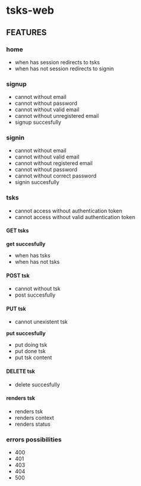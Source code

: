 # tsks-web

## FEATURES

### home

- when has session redirects to tsks
- when has not session redirects to signin

### signup

- cannot without email
- cannot without password
- cannot without valid email
- cannot without unregistered email
- signup succesfully

### signin

- cannot without email
- cannot without valid email
- cannot without registered email
- cannot without password
- cannot without correct password
- signin succesfully

### tsks

- cannot access without authentication token
- cannot access without valid authentication token

#### GET tsks

**get succesfully**
- when has tsks
- when has not tsks

#### POST tsk

- cannot without tsk
- post succesfully

#### PUT tsk

- cannot unexistent tsk

**put succesfully**
- put doing tsk
- put done tsk
- put tsk content

#### DELETE tsk

- delete succesfully

#### renders tsk

- renders tsk
- renders context
- renders status

### errors possibilities

- 400
- 401
- 403
- 404
- 500